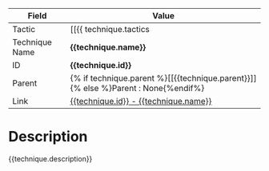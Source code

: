 
|Field|Value|
|---|---|
|Tactic|[[{{ technique.tactics|join(', ') }}]]|
|Technique Name|**{{technique.name}}**|
|ID|**{{technique.id}}**|
|Parent|{% if technique.parent %}[[{{technique.parent}}]]{% else %}Parent : None{%endif%}|
|Link|[{{technique.id}} - {{technique.name}}]({{technique.url}})|

# Description

{{technique.description}}
